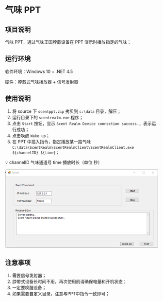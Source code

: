 # 气味 PPT

## 项目说明

气味 PPT，通过气味王国脖戴设备在 PPT 演示时播放指定的气味；

## 运行环境

软件环境：Windows 10 + .NET 4.5

硬件：脖戴式气味播放器 + 信号发射器

## 使用说明

1. 将 source 下 `scentppt.zip` 拷贝到 `c:\data` 目录，解压；
2. 运行目录下的 `scentrealm.exe` 程序；
3. 点击 `Start` 按钮，显示 `Scent Realm Device connection success.`，表示运行成功；
4. 点击唤醒 `Wake up`；
5. 在 PPT 中插入指令，指定播放某一路气味 `C:\data\ScentRealm\ScentRealmClient\ScentRealmClient.exe ${channelID} ${time}；`

<aside>
💡 channelID 气味通道号   time 播放时长（单位 秒）

</aside>

![Scent](img/scent.png)

## 注意事项

1. 需要信号发射器；
2. 脖带式设备长时间不用，再次使用前请确保电量和开机状态；
3. 一定要唤醒设备；
4. 如果需要自定义目录，注意与PPT中指令一致即可；
